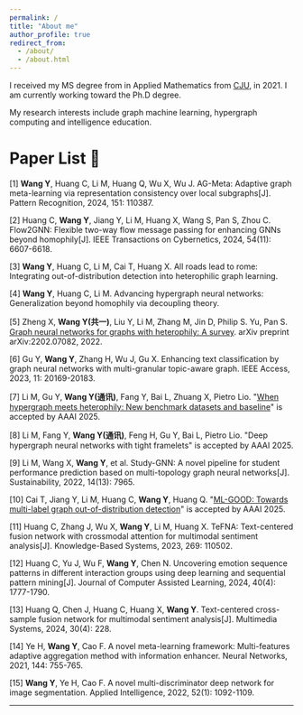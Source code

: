 ```yaml
---
permalink: /
title: "About me"
author_profile: true
redirect_from: 
  - /about/
  - /about.html
---
```


I received my MS degree from in Applied Mathematics from [CJU](https://www.zjnu.edu.cn/main.htm), in 2021. I am currently working toward the Ph.D degree.

My research interests include graph machine learning, hypergraph computing and intelligence education.

# Paper List 📰

[1] **Wang Y**, Huang C, Li M, Huang Q, Wu X, Wu J. AG-Meta: Adaptive graph meta-learning via representation consistency over local subgraphs[J]. Pattern Recognition, 2024, 151: 110387. 

[2] Huang C, **Wang Y**, Jiang Y, Li M, Huang X, Wang S, Pan S, Zhou C. Flow2GNN: Flexible two-way flow message passing for enhancing GNNs beyond homophily[J]. IEEE Transactions on Cybernetics, 2024, 54(11): 6607-6618. 

[3] **Wang Y**, Huang C, Li M, Cai T, Huang X. All roads lead to rome: Integrating out-of-distribution detection into heterophilic graph learning. 

[4] **Wang Y**, Huang C, Li M. Advancing hypergraph neural networks: Generalization beyond homophily via decoupling theory. 

[5] Zheng X, **Wang Y(共一)**, Liu Y, Li M, Zhang M, Jin D, Philip S. Yu, Pan S. [Graph neural networks for graphs with heterophily: A survey](https://arxiv.org/pdf/2202.07082). arXiv preprint arXiv:2202.07082, 2022. 

[6] Gu Y, **Wang Y**, Zhang H, Wu J, Gu X. Enhancing text classification by graph neural networks with multi-granular topic-aware graph. IEEE Access, 2023, 11: 20169-20183. 

[7] Li M, Gu Y, **Wang Y(通讯)**, Fang Y, Bai L, Zhuang X, Pietro Lio. "[When hypergraph meets heterophily: New benchmark datasets and baseline](https://github.com/kellysylvia77/HyperUFG)" is accepted by AAAI 2025. 

[8] Li M, Fang Y, **Wang Y(通讯)**, Feng H, Gu Y, Bai L, Pietro Lio. "Deep hypergraph neural networks with tight framelets" is accepted by AAAI 2025. 

[9] Li M, Wang X, **Wang Y**, et al. Study-GNN: A novel pipeline for student performance prediction based on multi-topology graph neural networks[J]. Sustainability, 2022, 14(13): 7965. 

[10] Cai T, Jiang Y, Li M, Huang C, **Wang Y**, Huang Q. "[ML-GOOD: Towards multi-label graph out-of-distribution detection](https://github.com/ca1man-2022/ML-GOOD)" is accepted by AAAI 2025. 

[11] Huang C, Zhang J, Wu X, **Wang Y**, Li M, Huang X. TeFNA: Text-centered fusion network with crossmodal attention for multimodal sentiment analysis[J]. Knowledge-Based Systems, 2023, 269: 110502. 

[12] Huang C, Yu J, Wu F, **Wang Y**, Chen N. Uncovering emotion sequence patterns in different interaction groups using deep learning and sequential pattern mining[J]. Journal of Computer Assisted Learning, 2024, 40(4): 1777-1790. 

[13] Huang Q, Chen J, Huang C, Huang X, **Wang Y**. Text-centered cross-sample fusion network for multimodal sentiment analysis[J]. Multimedia Systems, 2024, 30(4): 228. 

[14] Ye H, **Wang Y**, Cao F. A novel meta-learning framework: Multi-features adaptive aggregation method with information enhancer. Neural Networks, 2021, 144: 755-765.

[15] **Wang Y**, Ye H, Cao F. A novel multi-discriminator deep network for image segmentation. Applied Intelligence, 2022, 52(1): 1092-1109.

---
